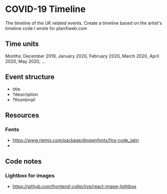 # COVID-19 Timeline

The timeline of the UK related events. Create a timeline based on the artist's timeline code I wrote for planXweb.com

## Time units

Months: December 2019, January 2020, February 2020, March 2020, April 2020, May 2020, …

## Event structure

* title
* ?description
* ?thumbnail

## Resources

### Fonts
* https://www.npmjs.com/package/@openfonts/fira-code_latin
* 

## Code notes

### Lightbox for images

* https://github.com/frontend-collective/react-image-lightbox